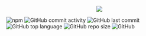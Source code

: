 <p align="center">
<img align="center" src="http://i.piccy.info/i9/eac687c16e079fc2e290ec9add953d83/1591537021/34362/1382405/Fiber.png"/>
</p>

![npm](https://img.shields.io/npm/v/com.fiber.fibercore?style=for-the-badge)
![GitHub commit activity](https://img.shields.io/github/commit-activity/m/jessehait/FiberCore?style=for-the-badge)
![GitHub last commit](https://img.shields.io/github/last-commit/jessehait/FiberCore?style=for-the-badge)
![GitHub top language](https://img.shields.io/github/languages/top/jessehait/FiberCore?style=for-the-badge)
![GitHub repo size](https://img.shields.io/github/repo-size/jessehait/FiberCore?style=for-the-badge)
![GitHub](https://img.shields.io/badge/license-MIT-green?style=for-the-badge)


